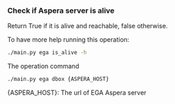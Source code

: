 ### Check if Aspera server is alive

Return True if it is alive and reachable, false otherwise.

To have more help running this operation:
```bash
./main.py ega is_alive -h
```

The operation command
```bash
./main.py ega dbox {ASPERA_HOST}
```

{ASPERA_HOST}: The url of EGA Aspera server
